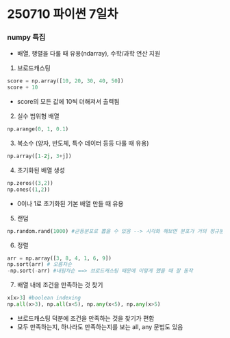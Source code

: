 # 250710 파이썬 7일차

### numpy 특집
* 배열, 행렬을 다룰 때 유용(ndarray), 수학/과학 연산 지원
1. 브로드캐스팅
```python
score = np.array([10, 20, 30, 40, 50])
score + 10
```
* score의 모든 값에 10씩 더해져서 출력됨
2. 실수 범위형 배열
```python
np.arange(0, 1, 0.1)
```
3. 복소수 (양자, 반도체, 특수 데이터 등등 다룰 때 유용)
```python
np.array([1-2j, 3+j])
```
4. 초기화된 배열 생성
```python
np.zeros((3,2))
np.ones((1,2))
```
* 0이나 1로 초기화된 기본 배열 만들 때 유용
5. 랜덤
```python
np.random.rand(1000) #균등분포로 뽑을 수 있음 --> 시각화 해보면 분포가 거의 정규분포
```
6. 정렬
```python
arr = np.array([3, 8, 4, 1, 6, 9])
np.sort(arr) # 오름차순
-np.sort(-arr) #내림차순 ==> 브로드캐스팅 때문에 이렇게 했을 때 잘 동작
```
7. 배열 내에 조건을 만족하는 것 찾기
```python
x[x>3] #boolean indexing
np.all(x>3), np.all(x<5), np.any(x<5), np.any(x>5)
```
* 브로드캐스팅 덕분에 조건을 만족하는 것을 찾기가 편함
* 모두 만족하는지, 하나라도 만족하는지를 보는 all, any 문법도 있음

